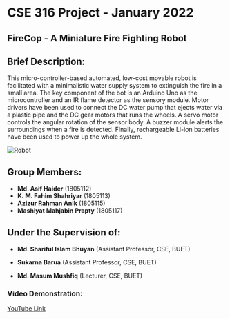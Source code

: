 # CSE 316 Project - January 2022

## FireCop - A Miniature Fire Fighting Robot


## Brief Description: 

This micro-controller-based automated, low-cost movable robot is facilitated with a minimalistic water supply system to extinguish the fire in a small area. The key component of the bot is an Arduino Uno as the microcontroller and an IR flame detector as the sensory module. Motor drivers have been used to connect the DC water pump that ejects water via a plastic pipe and the DC gear motors that runs the wheels. A servo motor controls the angular rotation of the sensor body. A buzzer module alerts the surroundings when a fire is detected. Finally, rechargeable Li-ion batteries have been used to power up the whole system. 

![Robot](https://drive.google.com/file/d/1QIvSklyWGptiUEnMgS_ZRZmtgX-zviSK/view?usp=sharing)


## Group Members: 

- **Md. Asif Haider** (1805112)
- **K. M. Fahim Shahriyar** (1805113)
- **Azizur Rahman Anik** (1805115)
- **Mashiyat Mahjabin Prapty** (1805117)


## Under the Supervision of:

- **Md. Shariful Islam Bhuyan** 
(Assistant Professor, CSE, BUET)

- **Sukarna Barua**
(Assistant Professor, CSE, BUET)

- **Md. Masum Mushfiq**
(Lecturer, CSE, BUET)

### Video Demonstration: 
[YouTube Link](https://youtu.be/CnTP4tx_aeA)
